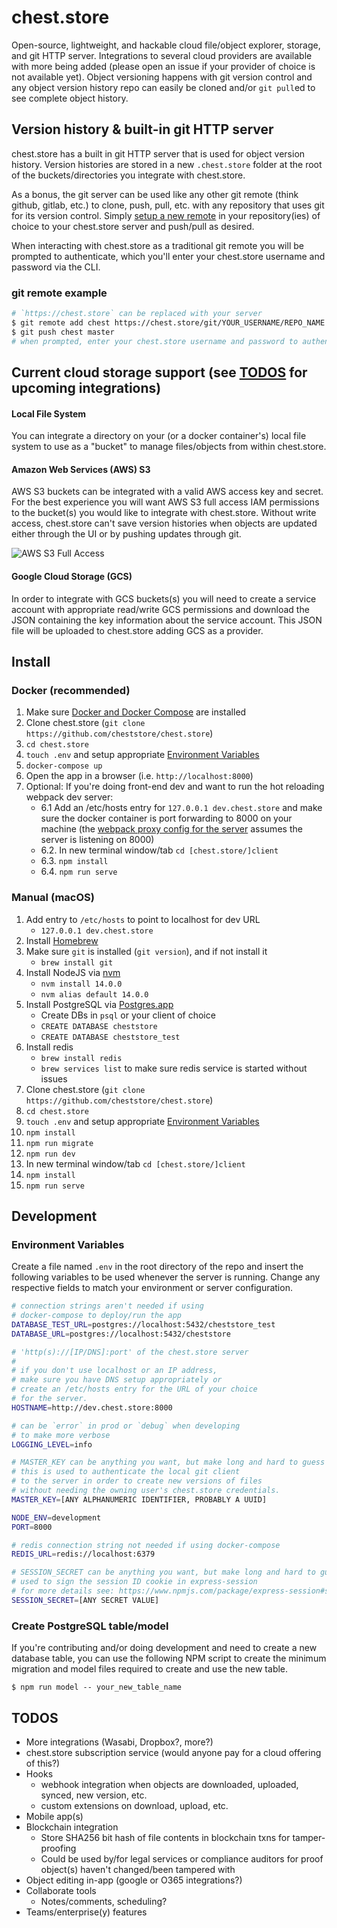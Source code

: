 # chest.store

Open-source, lightweight, and hackable cloud file/object explorer,
storage, and git HTTP server. Integrations to several cloud providers
are available with more being added (please open an issue if your provider
of choice is not available yet). Object versioning happens
with git version control and any object version history repo can
easily be cloned and/or `git pull`ed to see complete object history.

## Version history & built-in git HTTP server

chest.store has a built in git HTTP server that is used for object version history.
Version histories are stored in a new `.chest.store` folder at the root of the
buckets/directories you integrate with chest.store.

As a bonus, the git server can be used like any other git remote
(think github, gitlab, etc.) to clone, push, pull, etc. with any
repository that uses git for its version control. Simply
[setup a new remote](https://github.com/cheststore/chest.store#git-remote-example)
in your repository(ies) of choice to your chest.store server and push/pull
as desired.

When interacting with chest.store as a traditional git remote you will be
prompted to authenticate, which you'll enter your chest.store
username and password via the CLI.

### git remote example

```sh
# `https://chest.store` can be replaced with your server
$ git remote add chest https://chest.store/git/YOUR_USERNAME/REPO_NAME
$ git push chest master
# when prompted, enter your chest.store username and password to authenticate
```

## Current cloud storage support (see [TODOS](#TODOS) for upcoming integrations)

#### Local File System

You can integrate a directory on your (or a docker container's)
local file system to use as a "bucket" to manage files/objects
from within chest.store.

#### Amazon Web Services (AWS) S3

AWS S3 buckets can be integrated with a valid AWS access key and secret.
For the best experience you will want AWS S3 full access IAM permissions to the
bucket(s) you would like to integrate with chest.store. Without write access,
chest.store can't save version histories when objects are updated either through
the UI or by pushing updates through git.

![AWS S3 Full Access](https://user-images.githubusercontent.com/13718950/82766574-37132400-9dee-11ea-9b8a-58087425c9a4.png)

#### Google Cloud Storage (GCS)

In order to integrate with GCS buckets(s) you will need to create a service account
with appropriate read/write GCS permissions and download the JSON containing the
key information about the service account. This JSON file will be uploaded to
chest.store adding GCS as a provider.

## Install

### Docker (recommended)

1. Make sure [Docker and Docker Compose](https://docs.docker.com/engine/install) are installed
2. Clone chest.store (`git clone https://github.com/cheststore/chest.store`)
3. `cd chest.store`
4. `touch .env` and setup appropriate [Environment Variables](#Environment-Variables)
5. `docker-compose up`
6. Open the app in a browser (i.e. `http://localhost:8000`)
7. Optional: If you're doing front-end dev and want to run the hot reloading webpack dev server:
   - 6.1 Add an /etc/hosts entry for `127.0.0.1 dev.chest.store` and make sure the docker container is port forwarding to 8000 on your machine (the [webpack proxy config for the server](https://github.com/cheststore/chest.store/blob/master/client/vue.config.js#L12) assumes the server is listening on 8000)
   - 6.2. In new terminal window/tab `cd [chest.store/]client`
   - 6.3. `npm install`
   - 6.4. `npm run serve`

### Manual (macOS)

1. Add entry to `/etc/hosts` to point to localhost for dev URL
   - `127.0.0.1 dev.chest.store`
2. Install [Homebrew](https://brew.sh/)
3. Make sure `git` is installed (`git version`), and if not install it
   - `brew install git`
4. Install NodeJS via [nvm](https://github.com/nvm-sh/nvm)
   - `nvm install 14.0.0`
   - `nvm alias default 14.0.0`
5. Install PostgreSQL via [Postgres.app](https://postgresapp.com/)
   - Create DBs in `psql` or your client of choice
   - `CREATE DATABASE cheststore`
   - `CREATE DATABASE cheststore_test`
6. Install redis
   - `brew install redis`
   - `brew services list` to make sure redis service is started without issues
7. Clone chest.store (`git clone https://github.com/cheststore/chest.store`)
8. `cd chest.store`
9. `touch .env` and setup appropriate [Environment Variables](#Environment-Variables)
10. `npm install`
11. `npm run migrate`
12. `npm run dev`
13. In new terminal window/tab `cd [chest.store/]client`
14. `npm install`
15. `npm run serve`

## Development

### Environment Variables

Create a file named `.env` in the root directory of the repo and insert
the following variables to be used whenever the server is running. Change
any respective fields to match your environment or server configuration.

```sh
# connection strings aren't needed if using
# docker-compose to deploy/run the app
DATABASE_TEST_URL=postgres://localhost:5432/cheststore_test
DATABASE_URL=postgres://localhost:5432/cheststore

# 'http(s)://[IP/DNS]:port' of the chest.store server
#
# if you don't use localhost or an IP address,
# make sure you have DNS setup appropriately or
# create an /etc/hosts entry for the URL of your choice
# for the server.
HOSTNAME=http://dev.chest.store:8000

# can be `error` in prod or `debug` when developing
# to make more verbose
LOGGING_LEVEL=info

# MASTER_KEY can be anything you want, but make long and hard to guess (i.e. a UUID)
# this is used to authenticate the local git client
# to the server in order to create new versions of files
# without needing the owning user's chest.store credentials.
MASTER_KEY=[ANY ALPHANUMERIC IDENTIFIER, PROBABLY A UUID]

NODE_ENV=development
PORT=8000

# redis connection string not needed if using docker-compose
REDIS_URL=redis://localhost:6379

# SESSION_SECRET can be anything you want, but make long and hard to guess (i.e. a UUID)
# used to sign the session ID cookie in express-session
# for more details see: https://www.npmjs.com/package/express-session#secret
SESSION_SECRET=[ANY SECRET VALUE]
```

### Create PostgreSQL table/model

If you're contributing and/or doing development and need
to create a new database table, you can use the following
NPM script to create the minimum migration and model files
required to create and use the new table.

`$ npm run model -- your_new_table_name`

## TODOS

- More integrations (Wasabi, Dropbox?, more?)
- chest.store subscription service (would anyone pay for a cloud offering of this?)
- Hooks
  - webhook integration when objects are downloaded, uploaded, synced, new version, etc.
  - custom extensions on download, upload, etc.
- Mobile app(s)
- Blockchain integration
  - Store SHA256 bit hash of file contents in blockchain txns for tamper-proofing
  - Could be used by/for legal services or compliance auditors for proof object(s) haven't changed/been tampered with
- Object editing in-app (google or O365 integrations?)
- Collaborate tools
  - Notes/comments, scheduling?
- Teams/enterprise(y) features
